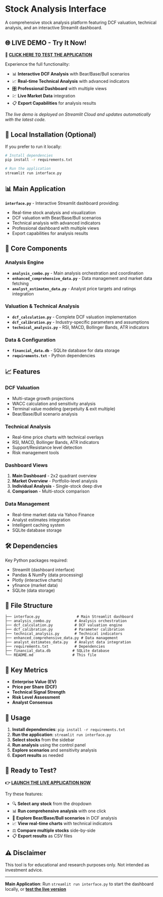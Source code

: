 # Stock Analysis Interface

A comprehensive stock analysis platform featuring DCF valuation, technical analysis, and an interactive Streamlit dashboard.

## 🌐 **LIVE DEMO - Try It Now!**

**🎯 [**CLICK HERE TO TEST THE APPLICATION**](https://equity-valuation-interface.streamlit.app/)**

Experience the full functionality:
- 📊 **Interactive DCF Analysis** with Bear/Base/Bull scenarios
- 📈 **Real-time Technical Analysis** with advanced indicators
- 🎛️ **Professional Dashboard** with multiple views
- 💹 **Live Market Data** integration
- 📋 **Export Capabilities** for analysis results

*The live demo is deployed on Streamlit Cloud and updates automatically with the latest code.*

## 🚀 Local Installation (Optional)

If you prefer to run it locally:
```bash
# Install dependencies
pip install -r requirements.txt

# Run the application
streamlit run interface.py
```

## 📊 Main Application

**`interface.py`** - Interactive Streamlit dashboard providing:
- Real-time stock analysis and visualization
- DCF valuation with Bear/Base/Bull scenarios
- Technical analysis with advanced indicators
- Professional dashboard with multiple views
- Export capabilities for analysis results

## 🔧 Core Components

### Analysis Engine
- **`analysis_combo.py`** - Main analysis orchestration and coordination
- **`enhanced_comprehensive_data.py`** - Data management and market data fetching
- **`analyst_estimates_data.py`** - Analyst price targets and ratings integration

### Valuation & Technical Analysis
- **`dcf_calculation.py`** - Complete DCF valuation implementation
- **`dcf_calibration.py`** - Industry-specific parameters and assumptions
- **`technical_analysis.py`** - RSI, MACD, Bollinger Bands, ATR indicators

### Data & Configuration
- **`financial_data.db`** - SQLite database for data storage
- **`requirements.txt`** - Python dependencies

## 📈 Features

### DCF Valuation
- Multi-stage growth projections
- WACC calculation and sensitivity analysis
- Terminal value modeling (perpetuity & exit multiple)
- Bear/Base/Bull scenario analysis

### Technical Analysis
- Real-time price charts with technical overlays
- RSI, MACD, Bollinger Bands, ATR indicators
- Support/Resistance level detection
- Risk management tools

### Dashboard Views
1. **Main Dashboard** - 2x2 quadrant overview
2. **Market Overview** - Portfolio-level analysis
3. **Individual Analysis** - Single-stock deep dive
4. **Comparison** - Multi-stock comparison

### Data Management
- Real-time market data via Yahoo Finance
- Analyst estimates integration
- Intelligent caching system
- SQLite database storage

## 🛠️ Dependencies

Key Python packages required:
- Streamlit (dashboard interface)
- Pandas & NumPy (data processing)
- Plotly (interactive charts)
- yfinance (market data)
- SQLite (data storage)

## 📁 File Structure

```
├── interface.py                 # Main Streamlit dashboard
├── analysis_combo.py           # Analysis orchestration
├── dcf_calculation.py          # DCF valuation engine
├── dcf_calibration.py          # Parameter calibration
├── technical_analysis.py       # Technical indicators
├── enhanced_comprehensive_data.py # Data management
├── analyst_estimates_data.py   # Analyst data integration
├── requirements.txt            # Dependencies
├── financial_data.db          # SQLite database
└── README.md                  # This file
```

## 🎯 Key Metrics

- **Enterprise Value (EV)**
- **Price per Share (DCF)**
- **Technical Signal Strength**
- **Risk Level Assessment**
- **Analyst Consensus**

## 🚀 Usage

1. **Install dependencies**: `pip install -r requirements.txt`
2. **Run the application**: `streamlit run interface.py`
3. **Select stocks** from the sidebar
4. **Run analysis** using the control panel
5. **Explore scenarios** and sensitivity analysis
6. **Export results** as needed

## 🎯 **Ready to Test?**

**👉 [**LAUNCH THE LIVE APPLICATION NOW**](https://equity-valuation-interface.streamlit.app/)**

Try these features:
- 🔍 **Select any stock** from the dropdown
- 📊 **Run comprehensive analysis** with one click
- 🎲 **Explore Bear/Base/Bull scenarios** in DCF analysis
- 📈 **View real-time charts** with technical indicators
- ⚖️ **Compare multiple stocks** side-by-side
- 📋 **Export results** as CSV files

## ⚠️ Disclaimer

This tool is for educational and research purposes only. Not intended as investment advice.

---

**Main Application**: Run `streamlit run interface.py` to start the dashboard locally, or **[test the live version](https://equity-valuation-interface.streamlit.app/)**